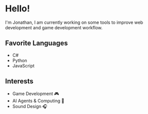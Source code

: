 # Hello!

I'm Jonathan, I am currently working on some tools to improve web development and game development workflow.

## Favorite Languages
- C\#
- Python
- JavaScript

## Interests
- Game Development &#127918;
- AI Agents & Computing &#129504;
- Sound Design &#127911;
